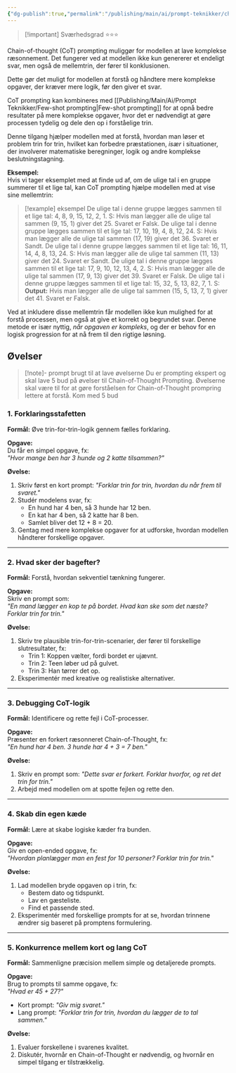 ```yaml
---
{"dg-publish":true,"permalink":"/publishing/main/ai/prompt-teknikker/chain-of-thought-prompting/","tags":["⭐⭐⭐"],"dgHomeLink":"false","dgShowBacklinks":"false","dgShowFileTree":"false","dgEnableSearch":"false","created":"2024-12-02T17:10:35.163+01:00"}
---
```


> [!important] Sværhedsgrad
> ⭐⭐⭐

Chain-of-thought (CoT) prompting muliggør for modellen at lave komplekse ræsonnement. Det fungerer ved at modellen ikke kun genererer et endeligt svar, men også de mellemtrin, der fører til konklusionen. 

Dette gør det muligt for modellen at forstå og håndtere mere komplekse opgaver, der kræver mere logik, før den giver et svar.

CoT prompting kan kombineres med [[Publishing/Main/Ai/Prompt Teknikker/Few-shot prompting\|Few-shot prompting]] for at opnå bedre resultater på mere komplekse opgaver, hvor det er nødvendigt at gøre processen tydelig og dele den op i forståelige trin. 

Denne tilgang hjælper modellen med at forstå, hvordan man løser et problem trin for trin, hvilket kan forbedre præstationen, *især* i situationer, der involverer matematiske beregninger, logik og andre komplekse beslutningstagning.

**Eksempel:**  
Hvis vi tager eksemplet med at finde ud af, om de ulige tal i en gruppe summerer til et lige tal, kan CoT prompting hjælpe modellen med at vise sine mellemtrin:

> [!example] eksempel
De ulige tal i denne gruppe lægges sammen til et lige tal: 4, 8, 9, 15, 12, 2, 1. 
S: Hvis man lægger alle de ulige tal sammen (9, 15, 1) giver det 25. Svaret er Falsk. 
De ulige tal i denne gruppe lægges sammen til et lige tal: 17, 10, 19, 4, 8, 12, 24. 
S: Hvis man lægger alle de ulige tal sammen (17, 19) giver det 36. Svaret er Sandt. 
De ulige tal i denne gruppe lægges sammen til et lige tal: 16, 11, 14, 4, 8, 13, 24. 
S: Hvis man lægger alle de ulige tal sammen (11, 13) giver det 24. Svaret er Sandt. 
De ulige tal i denne gruppe lægges sammen til et lige tal: 17, 9, 10, 12, 13, 4, 2. 
S: Hvis man lægger alle de ulige tal sammen (17, 9, 13) giver det 39. Svaret er Falsk. 
De ulige tal i denne gruppe lægges sammen til et lige tal: 15, 32, 5, 13, 82, 7, 1. 
S: 
**Output:** 
Hvis man lægger alle de ulige tal sammen (15, 5, 13, 7, 1) giver det 41. Svaret er Falsk.

Ved at inkludere disse mellemtrin får modellen ikke kun mulighed for at forstå processen, men også at give et korrekt og begrundet svar. Denne metode er især nyttig, *når opgaven er kompleks*, og der er behov for en logisk progression for at nå frem til den rigtige løsning.


## Øvelser
> [!note]- prompt brugt til at lave øvelserne
> Du er prompting ekspert og skal lave 5 bud på øvelser til Chain-of-Thought Prompting. Øvelserne skal være til for at gøre forståelsen for Chain-of-Thought prompring lettere at forstå. Kom med 5 bud

### 1. Forklaringsstafetten

**Formål:** Øve trin-for-trin-logik gennem fælles forklaring.

**Opgave:**  
Du får en simpel opgave, fx:  
_"Hvor mange ben har 3 hunde og 2 katte tilsammen?"_

**Øvelse:**

1. Skriv først en kort prompt: _"Forklar trin for trin, hvordan du når frem til svaret."_
2. Studér modelens svar, fx:
    - En hund har 4 ben, så 3 hunde har 12 ben.
    - En kat har 4 ben, så 2 katte har 8 ben.
    - Samlet bliver det 12 + 8 = 20.
3. Gentag med mere komplekse opgaver for at udforske, hvordan modellen håndterer forskellige opgaver.

---

### 2. Hvad sker der bagefter?

**Formål:** Forstå, hvordan sekventiel tænkning fungerer.

**Opgave:**  
Skriv en prompt som:  
_"En mand lægger en kop te på bordet. Hvad kan ske som det næste? Forklar trin for trin."_

**Øvelse:**

1. Skriv tre plausible trin-for-trin-scenarier, der fører til forskellige slutresultater, fx:
    - Trin 1: Koppen vælter, fordi bordet er ujævnt.
    - Trin 2: Teen løber ud på gulvet.
    - Trin 3: Han tørrer det op.
2. Eksperimentér med kreative og realistiske alternativer.

---

### 3. Debugging CoT-logik

**Formål:** Identificere og rette fejl i CoT-processer.

**Opgave:**  
Præsenter en forkert ræsonneret Chain-of-Thought, fx:  
_"En hund har 4 ben. 3 hunde har 4 + 3 = 7 ben."_

**Øvelse:**

1. Skriv en prompt som: _"Dette svar er forkert. Forklar hvorfor, og ret det trin for trin."_
2. Arbejd med modellen om at spotte fejlen og rette den.

---

### 4. Skab din egen kæde

**Formål:** Lære at skabe logiske kæder fra bunden.

**Opgave:**  
Giv en open-ended opgave, fx:  
_"Hvordan planlægger man en fest for 10 personer? Forklar trin for trin."_

**Øvelse:**

1. Lad modellen bryde opgaven op i trin, fx:
    - Bestem dato og tidspunkt.
    - Lav en gæsteliste.
    - Find et passende sted.
2. Eksperimentér med forskellige prompts for at se, hvordan trinnene ændrer sig baseret på promptens formulering.

---

### 5. Konkurrence mellem kort og lang CoT

**Formål:** Sammenligne præcision mellem simple og detaljerede prompts.

**Opgave:**  
Brug to prompts til samme opgave, fx:  
_"Hvad er 45 + 27?"_

- Kort prompt: _"Giv mig svaret."_
- Lang prompt: _"Forklar trin for trin, hvordan du lægger de to tal sammen."_

**Øvelse:**

1. Evaluer forskellene i svarenes kvalitet.
2. Diskutér, hvornår en Chain-of-Thought er nødvendig, og hvornår en simpel tilgang er tilstrækkelig.